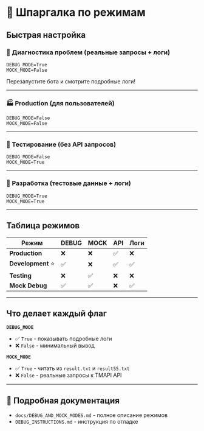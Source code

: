 # 🚀 Шпаргалка по режимам

## Быстрая настройка

### 🎯 Диагностика проблем (реальные запросы + логи)

```env
DEBUG_MODE=True
MOCK_MODE=False
```

Перезапустите бота и смотрите подробные логи!

---

### 🏭 Production (для пользователей)

```env
DEBUG_MODE=False
MOCK_MODE=False
```

---

### 🧪 Тестирование (без API запросов)

```env
DEBUG_MODE=False
MOCK_MODE=True
```

---

### 🔬 Разработка (тестовые данные + логи)

```env
DEBUG_MODE=True
MOCK_MODE=True
```

---

## Таблица режимов

| Режим | DEBUG | MOCK | API | Логи |
|-------|-------|------|-----|------|
| **Production** | ❌ | ❌ | ✅ | ❌ |
| **Development** ⭐ | ✅ | ❌ | ✅ | ✅ |
| **Testing** | ❌ | ✅ | ❌ | ❌ |
| **Mock Debug** | ✅ | ✅ | ❌ | ✅ |

---

## Что делает каждый флаг

**`DEBUG_MODE`**
- ✅ `True` - показывать подробные логи
- ❌ `False` - минимальный вывод

**`MOCK_MODE`**
- ✅ `True` - читать из `result.txt` и `result55.txt`
- ❌ `False` - реальные запросы к TMAPI API

---

## 📖 Подробная документация

- `docs/DEBUG_AND_MOCK_MODES.md` - полное описание режимов
- `DEBUG_INSTRUCTIONS.md` - инструкция по отладке

